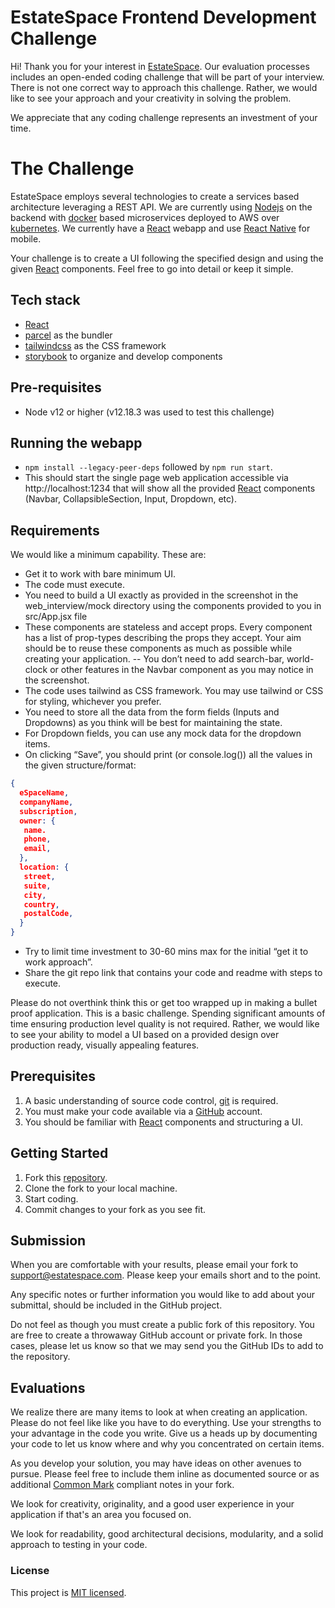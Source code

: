 # EstateSpace Frontend Development Challenge

Hi! Thank you for your interest in [EstateSpace][g3website]. Our evaluation processes includes an open-ended coding challenge that will be part of your interview. There is not one correct way to approach this challenge. Rather, we would like to see your approach and your creativity in solving the problem.

We appreciate that any coding challenge represents an investment of your time.

# The Challenge
EstateSpace employs several technologies to create a services based architecture leveraging a REST API. We are currently using
[Nodejs][nodejs] on the backend with [docker][docker] based microservices deployed to AWS over [kubernetes][kubernetes].  We currently
have a [React][react] webapp and use [React Native][reactnative] for mobile.

Your challenge is to create a UI following the specified design and using the given [React][react] components.
Feel free to go into detail or keep it simple.

## Tech stack

- [React](https://reactjs.org/)
- [parcel](https://parceljs.org/) as the bundler
- [tailwindcss](https://tailwindcss.com/) as the CSS framework
- [storybook](https://storybook.js.org/) to organize and develop components

## Pre-requisites
- Node v12 or higher (v12.18.3 was used to test this challenge)

## Running the webapp
- `npm install --legacy-peer-deps` followed by `npm run start`.
- This should start the single page web application accessible via http://localhost:1234 that will show all the provided
[React][react] components (Navbar, CollapsibleSection, Input, Dropdown, etc).

## Requirements
We would like a minimum capability. These are:
- Get it to work with bare minimum UI. 
- The code must execute. 
- You need to build a UI exactly as provided in the screenshot in the web_interview/mock directory using the components provided to you  in src/App.jsx file
- These components are stateless and accept props. Every component has a list of prop-types describing the props they accept. Your aim should be to reuse these components as much as possible while creating your application.
-- You don’t need to add search-bar, world-clock or other features in the Navbar component as you may notice in the screenshot.
- The code uses tailwind as CSS framework. You may use tailwind or CSS for styling, whichever you prefer.
- You need to store all the data from the form fields (Inputs and Dropdowns) as you think will be best for maintaining the state.
- For Dropdown fields, you can use any mock data for the dropdown items.
- On clicking “Save”, you should print (or console.log()) all the values in the given structure/format:
```json
{
  eSpaceName,
  companyName,
  subscription,
  owner: {
   name.
   phone,
   email,
  },
  location: {
   street,
   suite,
   city,
   country,
   postalCode,
  }
}
```
- Try to limit time investment to 30-60 mins max for the initial “get it to work approach”. 
- Share the git repo link that contains your code and readme with steps to execute.


Please do not overthink think this or get too wrapped up in making a bullet proof application. This is a basic
challenge. Spending significant amounts of time ensuring production level quality is not required. Rather,
we would like to see your ability to model a UI based on a provided design over production ready, visually
appealing features.

## Prerequisites
1. A basic understanding of source code control, [git][git-scm] is required.
2. You must make your code available via a [GitHub][github] account.
3. You should be familiar with [React][react] components and structuring a UI.

## Getting Started
1. Fork this [repository][repository].
1. Clone the fork to your local machine.
1. Start coding.
1. Commit changes to your fork as you see fit.

## Submission

When you are comfortable with your results, please email your fork to
[support@estatespace.com](mailto:support@estatespace.com). Please keep your emails short and to the point.

Any specific notes or further information you would like to add about your submittal, should be included in the GitHub project.

Do not feel as though you must create a public fork of this repository. You are free to create a throwaway GitHub account or private fork.
In those cases, please let us know so that we may send you the GitHub IDs to add to the repository.

## Evaluations

We realize there are many items to look at when creating an application.
Please do not feel like like you have to do everything.
Use your strengths to your advantage in the code you write.
Give us a heads up by documenting your code to let us know where and why you concentrated on certain items.

As you develop your solution, you may have ideas on other avenues to pursue.
Please feel free to include them inline as documented source or as additional [Common Mark][commonmark] compliant notes in your fork.

We look for creativity, originality, and a good user experience in your application if that's an area you focused on.

We look for readability, good architectural decisions, modularity, and a solid approach to testing in your code.

### License
This project is [MIT licensed][mitlicense].

[g3website]:https://www.griffingroupglobal.com
[git-scm]:https://git-scm.com/
[github]:https://github.com/
[nodejs]:https://nodejs.org/en/
[TDD]:https://en.wikipedia.org/wiki/Test-driven_development
[ES6]:http://www.ecma-international.org/ecma-262/6.0/
[eslint]:https://eslint.org/
[airbnb-eslint]:https://www.npmjs.com/package/eslint-config-airbnb
[mocha]:https://mochajs.org/
[repository]:https://github.com/GriffinGroupGlobal/web_interview
[mitlicense]:https://en.wikipedia.org/wiki/MIT_License
[commonmark]:https://spec.commonmark.org/]
[docker]:https://www.docker.com/
[kubernetes]:https://kubernetes.io/
[react]:https://reactjs.org/
[reactnative]:https://reactnative.dev/
 
